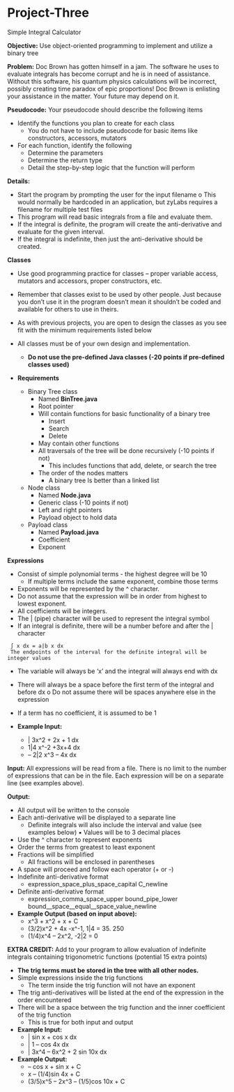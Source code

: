 # Project-Three
Simple Integral Calculator

**Objective:** Use object-oriented programming to implement and utilize a binary tree

**Problem:** Doc Brown has gotten himself in a jam. The software he uses to evaluate integrals has become corrupt
and he is in need of assistance. Without this software, his quantum physics calculations will be incorrect, possibly
creating time paradox of epic proportions! Doc Brown is enlisting your assistance in the matter. Your future may
depend on it.

**Pseudocode:** Your pseudocode should describe the following items

- Identify the functions you plan to create for each class
    - You do not have to include pseudocode for basic items like constructors, accessors, mutators
- For each function, identify the following
    - Determine the parameters
    - Determine the return type
    - Detail the step-by-step logic that the function will perform

**Details:**

- Start the program by prompting the user for the input filename
    o This would normally be hardcoded in an application, but zyLabs requires a filename for multiple
       test files
- This program will read basic integrals from a file and evaluate them.
- If the integral is definite, the program will create the anti-derivative and evaluate for the given interval.
- If the integral is indefinite, then just the anti-derivative should be created.

**Classes**

- Use good programming practice for classes – proper variable access, mutators and accessors, proper
    constructors, etc.


- Remember that classes exist to be used by other people. Just because you don’t use it in the program
    doesn’t mean it shouldn’t be coded and available for others to use in theirs.
- As with previous projects, you are open to design the classes as you see fit with the minimum requirements
    listed below
- All classes must be of your own design and implementation.
    - **Do not use the pre-defined Java classes (-20 points if pre-defined classes used)**
- **Requirements**
    - Binary Tree class
       - Named **BinTree.java**
       - Root pointer
       - Will contain functions for basic functionality of a binary tree
          - Insert
          - Search
          - Delete
       - May contain other functions
       - All traversals of the tree will be done recursively (-10 points if not)
          - This includes functions that add, delete, or search the tree
       - The order of the nodes matters
          - A binary tree Is better than a linked list
    - Node class
       - Named **Node.java**
       - Generic class (-10 points if not)
       - Left and right pointers
       - Payload object to hold data
    - Payload class
       - Named **Payload.java**
       - Coefficient
       - Exponent

**Expressions**

- Consist of simple polynomial terms - the highest degree will be 10
    - If multiple terms include the same exponent, combine those terms
- Exponents will be represented by the ^ character.
- Do not assume that the expression will be in order from highest to lowest exponent.
- All coefficients will be integers.
- The | (pipe) character will be used to represent the integral symbol
- If an integral is definite, there will be a number before and after the | character

```
 ∫ x dx = a|b x dx
 The endpoints of the interval for the definite integral will be integer values
```
- The variable will always be ‘x’ and the integral will always end with dx
- There will always be a space before the first term of the integral and before dx
    o Do not assume there will be spaces anywhere else in the expression
- If a term has no coefficient, it is assumed to be 1


- **Example Input:**
    - | 3x^2 + 2x + 1 dx
    - 1|4 x^-2 +3x+4 dx
    - – 2|2 x^3 – 4x dx

**Input:** All expressions will be read from a file. There is no limit to the number of expressions that can be in the file.
Each expression will be on a separate line (see examples above).

**Output:**

- All output will be written to the console
- Each anti-derivative will be displayed to a separate line
    - Definite integrals will also include the interval and value (see examples below)
       ▪ Values will be to 3 decimal places
- Use the ^ character to represent exponents
- Order the terms from greatest to least exponent
- Fractions will be simplified
    - All fractions will be enclosed in parentheses
- A space will proceed and follow each operator (+ or -)
- Indefinite anti-derivative format
    - expression_space_plus_space_capital C_newline
- Definite anti-derivative format
    - expression_comma_space_upper bound_pipe_lower
       bound__space__equal__space_value_newline
- **Example Output (based on input above):**
    - x^3 + x^2 + x + C
    - (3/2)x^2 + 4x -x^-1, 1|4 = 35. 250
    - (1/4)x^4 – 2x^2, -2|2 = 0

**EXTRA CREDIT:** Add to your program to allow evaluation of indefinite integrals containing trigonometric functions
(potential 15 extra points)

- **The trig terms must be stored in the tree with all other nodes.**
- Simple expressions inside the trig functions
    - The term inside the trig function will not have an exponent
- The trig anti-derivatives will be listed at the end of the expression in the order encountered
- There will be a space between the trig function and the inner coefficient of the trig function
    - This is true for both input and output
- **Example Input:**
    - | sin x + cos x dx
    - | 1 – cos 4x dx
    - | 3x^4 – 6x^2 + 2 sin 10x dx
- **Example Output:**
    - – cos x + sin x + C
    - x – (1/4)sin 4x + C
    - (3/5)x^5 – 2x^3 – (1/5)cos 10x + C
